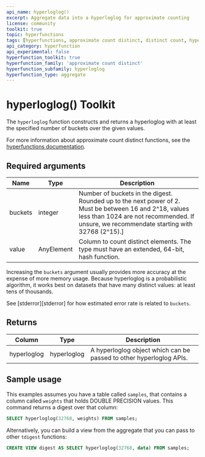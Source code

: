 ```yaml
---
api_name: hyperloglog()
excerpt: Aggregate data into a hyperloglog for approximate counting
license: community
toolkit: true
topic: hyperfunctions
tags: [hyperfunctions, approximate count distinct, distinct count, hyperloglog]
api_category: hyperfunction
api_experimental: false
hyperfunction_toolkit: true
hyperfunction_family: 'approximate count distinct'
hyperfunction_subfamily: hyperloglog
hyperfunction_type: aggregate
---
```


# hyperloglog()  <tag type="toolkit">Toolkit</tag>
The `hyperloglog` function constructs and returns a hyperloglog with at least
the specified number of buckets over the given values.

For more information about approximate count distinct functions, see the
[hyperfunctions documentation][hyperfunctions-approx-count-distincts].

## Required arguments

|Name|Type|Description|
|-|-|-|
|buckets|integer|Number of buckets in the digest. Rounded up to the next power of 2. Must be between 16 and 2^18, values less than 1024 are not recommended. If unsure, we recommendate starting with 32768 (2^15).]|
|value|AnyElement| Column to count distinct elements. The type must have an extended, 64-bit, hash function.|

Increasing the `buckets` argument usually provides more accuracy at the expense
of more memory usage. Because hyperloglog is a probabilistic algorithm, it works
best on datasets that have many distinct values: at least tens of thousands. 

See [stderror][stderror] for how estimated error rate is related to `buckets`.

## Returns

|Column|Type|Description|
|-|-|-|
|hyperloglog|hyperloglog|A hyperloglog object which can be passed to other hyperloglog APIs.|

<!---Any special notes about the returns-->

## Sample usage
This examples assumes you have a table called `samples`, that contains a column
called `weights` that holds DOUBLE PRECISION values. This command returns a
digest over that column:

``` sql
SELECT hyperloglog(32768, weights) FROM samples;
```

Alternatively, you can build a view from the aggregate that you can pass to
other `tdigest` functions:

``` sql
CREATE VIEW digest AS SELECT hyperloglog(32768, data) FROM samples;
```


[hyperfunctions-approx-count-distincts]: timescaledb/:currentVersion:/how-to-guides/hyperfunctions/approx-count-distincts/
